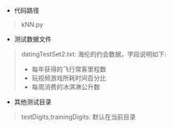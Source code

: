 * 代码路径
> kNN.py

* 测试数据文件
> datingTestSet2.txt: 海伦的约会数据，字段说明如下:
> * 每年获得的飞行常客里程数
> * 玩视频游戏所耗时间百分比
> * 每周消费的冰淇淋公升数


* 其他测试目录
> testDigits,trainingDigits: 默认在当前目录
